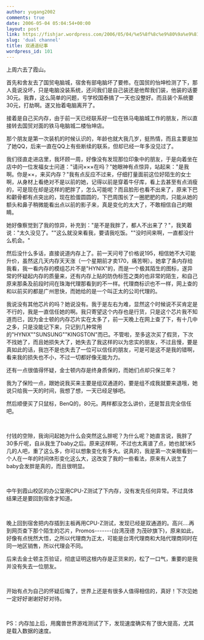 ```yaml
---
author: yugang2002
comments: true
date: 2006-05-04 05:04:54+00:00
layout: post
link: https://fishjar.wordpress.com/2006/05/04/%e5%8f%8c%e9%80%9a%e9%81%93%e7%ba%aa%e4%ba%8b/
slug: 'dual channel'
title: 双通道纪事
wordpress_id: 101
---
```





上周六去了霞山。




首先和舍友去了国贸电脑城，宿舍有部电脑坏了要修。在国贸的怡坤检测了下，那人竟说没坏，只是电脑没装系统，还问我们是自己装还是他帮我们装，他装的话要30元。我靠，这么简单的问题，亏学校国泰搞了一天也没整好。而且装个系统要30元，打劫啊。遂又抬着电脑离开了。




接着是自己买内存，由于前一天已经联系好一位在铁马电脑城工作的朋友，所以直接转去国贸对面的铁马电脑城二楼怡坤店。




那个朋友是第一次装机的时候认识的，年龄也就大我几岁，挺热情，而且主要是加了她QQ，后来一直在QQ上有些断续的联系，但却已经一年多没见过了。




我们径直走进店里，我环顾一周，好像没有发现那位印象中的朋友，于是向着坐在店中的一位发福女士问道："请问×××在吗？"她眼神有点惊异，站起来："是我啊。你是××，来买内存？"我有点反应不过来，仔细打量面前这位好陌生的女士啊，从身材上看绝对不是以前的她，记得以前是穿着牛仔库，看上去甚至有点消瘦的，可是现在却是这样的肥胖了，怎么可能呢？而且脸形也看不出来了，原来下巴和颧骨都有点突出的，现在脸蛋圆圆的，下巴周围长了一圈肥肥的肉，只能从她的额头和鼻子稍微能看出点以前的影子来，真是变化的太大了，不敢相信自己的眼睛。 





她好像察觉到了我的惊异，补充到："是不是我胖了，都人不出来了？"，我笑着说："太久没见了。""这么就没来看我，要请我吃饭。""没时间来啊，一直都没什么机会。"




然后没什么多话，直接说道内存上了。前一天问号了价格说195，相信她不大可能升价，虽然这几天内存天天涨（一个星期前才卖170，痛苦啊）。她拿了条内存给我看，我一看内存的模组芯片不是"HYNIX"的，而是一个极其陌生的图标，遂异常的怀疑起内存的质量来，还有内存上贴的防伪标签之类的也非常的陌生，和自己原来那条及前段时间在珠海代理那看到的不一样。代理商标识也不一样，网上查的和以前买的都是广州思快，而她给的是一个叫正太的公司代理的。





我说没有其他芯片的吗？她说没有。我于是左右为难，显然这个时候说不买肯定是不行的，我是一直信任她的啊。我只寄望这个内存也是行货，只是这个芯片我不知道而已，因为金士顿的内存芯片实在太多了，前一天晚上在网上查了下，有十几中之多，只是没能记下来，只记到几种常用的"HYNIX""SUNSUNG""KINGSTON"而已。不管啦，至多这次买了假货，下次不找她了，而且她损失大了，她失去了我这样的以为忠实的朋友，不过且慢，要是真如此的话，我岂不是也失去了一位可以信任的朋友，可是可是这不是我的错啊，看来我的损失也不小，不过一切都好像无能为力。 





还有一点很值得怀疑，金士顿内存是终身质保的，而她们点却只保三年？




我为了保险一点，跟她说我买来主要是组双通道的，要是组不成我就要来退哦，她说只给我一天的时间，我想了想，一天已经足够吧。




然后顺便买了只鼠标，BenQ的，80元。两样都没怎么讲价，还是暂且完全信任吧。




 




付钱的空隙，我询问起她为什么会突然这么胖呢？为什么呢？她直言说，我胖了30多斤呢，自从我生了baby之后。原来这样啊，不过也太离谱了点，她也就1米5几的人吧，重了这么多，你可以想象变化有多大。说真的，我是第一次亲眼看到一个人在一年的时间体形变化这么大，这改变了我的一些看法，原来有人说生了baby会发胖是真的，而且很明显。




 




中午到霞山校区的办公室用CPU-Z测试了下内存，没有发先任何异常。不过具体结果还是要回到宿舍才知道。




 




晚上回到宿舍把内存插到主板再用CPU-Z测试，发现已经是双通道的。高兴....再到网页查下那个陌生的芯片，Promos-------(台湾茂德 为茂矽旗下)，原来如此，好像有点恍然大悟，之所以代理商为正太，可能是台湾代理商和大陆代理商同时在同一地区销售，所以代理会不同。




后来去金士顿主页验证，彻底证明这根内存是正货来的，松了一口气，重要的是我并没有失去一位朋友。




 




开始有点为自己的怀疑后悔了，世界上还是有很多人值得相信的，真好！下次见她一定好好谢谢好好对待。




 




PS：内存加上后，用魔兽世界游戏测试了下，发现速度确实有了很大提高，尤其是载入数据的速度。
